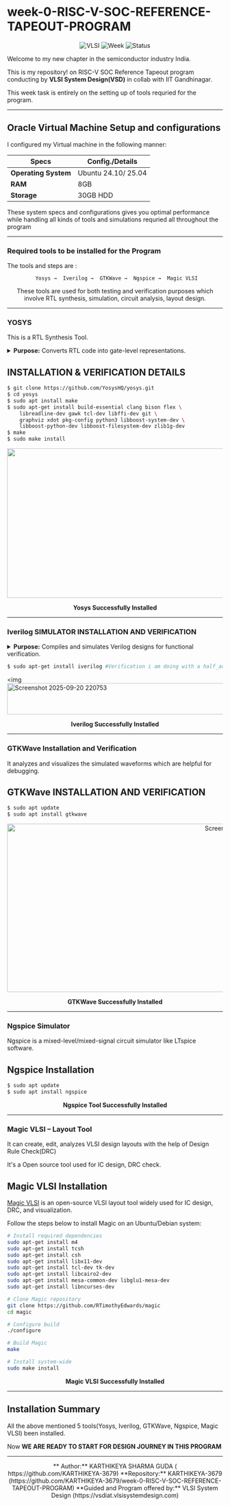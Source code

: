 # week-0-RISC-V-SOC-REFERENCE-TAPEOUT-PROGRAM
<div align="center">

![VLSI](https://img.shields.io/badge/VLSI-System%20Design-blue?style=for-the-badge&logo=chip)
![Week](https://img.shields.io/badge/Week-0-orange?style=for-the-badge)
![Status](https://img.shields.io/badge/Status-Complete-success?style=for-the-badge)

</div>
Welcome to my new chapter in the semiconductor industry India. 

This is my repository! on RISC-V SOC Reference Tapeout program conducting by **VLSI System Design(VSD)** in collab with IIT Gandhinagar.

This week task is entirely on the setting up of tools requried for the program.

----------------
## **Oracle Virtual Machine Setup and configurations**

I configured my Virtual machine in the following manner:

<div align="center">

| **Specs**             | **Config./Details**           |
|-----------------------|-----------------------|
| **Operating System**  | Ubuntu 24.10/ 25.04   |
| **RAM**               | 8GB                   |
| **Storage**           | 30GB HDD              |

</div>
These system specs and configurations gives you optimal performance while handling all kinds of tools and simulations requried all throughout the program

---------------------------------------------------------------
### **Required tools to be installed for the Program**

The tools and steps are :
<div align="center">

```
 Yosys →  Iverilog →  GTKWave →  Ngspice →  Magic VLSI
```
These tools are used for both testing and verification purposes which involve RTL synthesis, simulation, circuit analysis, layout design.

</div>

-------------------------------------------------------------------------

### **YOSYS**
This is a RTL Synthesis Tool.
<details>
<summary><b>Purpose:</b> Converts RTL code into gate-level representations.</summary>

Yosys is a framework for Verilog RTL synthesis. For Digital Circuits, it provides synthesis algorithms and optimization paths.

</details>

## **INSTALLATION & VERIFICATION DETAILS**

```bash
$ git clone https://github.com/YosysHQ/yosys.git
$ cd yosys 
$ sudo apt install make  
$ sudo apt-get install build-essential clang bison flex \
    libreadline-dev gawk tcl-dev libffi-dev git \
    graphviz xdot pkg-config python3 libboost-system-dev \
    libboost-python-dev libboost-filesystem-dev zlib1g-dev
$ make 
$ sudo make install
```
<p align="center">
 <img <img width="1380" height="349" alt="Screenshot 2025-09-20 215349" src="https://github.com/user-attachments/assets/a97bfd8e-3c79-48a4-995c-cb50572303ff" />
</p>

<div align="center">

**Yosys Successfully Installed**

</div>

-----------------------------------------------------------------------------------------

### **Iverilog SIMULATOR INSTALLATION AND VERIFICATION**

<details>
<summary><b>Purpose:</b> Compiles and simulates Verilog designs for functional verification.</summary>

Icarus tool Iverilog is a verilog code synthesis and simulation tool.

</details>

```bash
$ sudo apt-get install iverilog #Verification i am doing with a half_adder verilog code thats already avaliable with me
```
 <img <img width="1239" height="73" alt="Screenshot 2025-09-20 220753" src="https://github.com/user-attachments/assets/9d784889-43ae-4b4b-80a1-54f5a549924a" />

 </p>

<div align="center">
  
 **Iverilog Successfully Installed**

</div>

-------------------------------------------------------------------------------

### **GTKWave Installation and Verification**
It analyzes and visualizes the simulated waveforms which are helpful for debugging.

## **GTKWave INSTALLATION AND VERIFICATION**

```bash
$ sudo apt update
$ sudo apt install gtkwave
```
<p align="center">
<img <img width="1121" height="393" alt="Screenshot 2025-09-20 221522" src="https://github.com/user-attachments/assets/1f334c92-7c6f-47d7-abab-b7f093c070b0" />

</p>

<div align="center">

**GTKWave Successfully Installed**

</div>

---

### **Ngspice Simulator**
Ngspice is a mixed-level/mixed-signal circuit simulator like LTspice software. 

## **Ngspice Installation**
```bash
$ sudo apt update
$ sudo apt install ngspice
```
<div align="center">

 **Ngspice Tool Successfully Installed**

 </div>

 ------------------------------------------------------------------------------------

###  **Magic VLSI – Layout Tool**
It can create, edit, analyzes VLSI  design layouts with the help of Design Rule Check(DRC)

It's a Open source tool used for IC design, DRC check.

##  **Magic VLSI Installation**

[Magic VLSI](http://opencircuitdesign.com/magic/) is an open-source VLSI layout tool widely used for IC design, DRC, and visualization.  

Follow the steps below to install Magic on an Ubuntu/Debian system:

```bash
# Install required dependencies
sudo apt-get install m4
sudo apt-get install tcsh
sudo apt-get install csh
sudo apt-get install libx11-dev
sudo apt-get install tcl-dev tk-dev
sudo apt-get install libcairo2-dev
sudo apt-get install mesa-common-dev libglu1-mesa-dev
sudo apt-get install libncurses-dev

# Clone Magic repository
git clone https://github.com/RTimothyEdwards/magic
cd magic

# Configure build
./configure

# Build Magic
make

# Install system-wide
sudo make install
```
<div align="center">

**Magic VLSI Successfully Installed**

</div>

---------------------------------------------------------------------------------------

## **Installation Summary**

All the above mentioned 5 tools(Yosys, Iverilog, GTKWave, Ngspice, Magic VLSI) been installed.

Now **WE ARE READY TO START FOR DESIGN JOURNEY IN THIS PROGRAM**

</div>

-----------------------------------------------------------------------------------------------

<div align="center">
** Author:** KARTHIKEYA SHARMA GUDA ( https://github.com/KARTHIKEYA-3679)
**Repository:** KARTHIKEYA-3679 (https://github.com/KARTHIKEYA-3679/week-0-RISC-V-SOC-REFERENCE-TAPEOUT-PROGRAM)
**Guided and Program offered by:** VLSI System Design (https://vsdiat.vlsisystemdesign.com)

</div>

